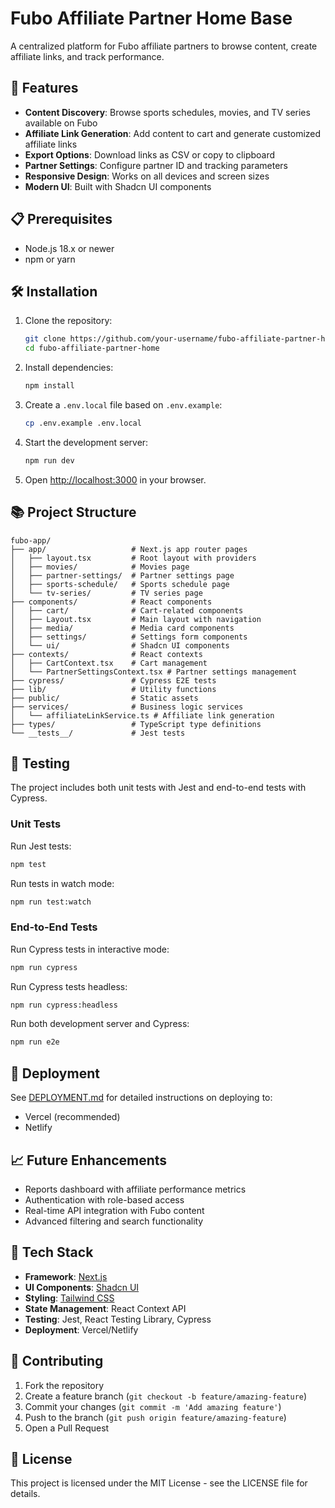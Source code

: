 # Fubo Affiliate Partner Home Base

A centralized platform for Fubo affiliate partners to browse content, create affiliate links, and track performance.

## 🚀 Features

- **Content Discovery**: Browse sports schedules, movies, and TV series available on Fubo
- **Affiliate Link Generation**: Add content to cart and generate customized affiliate links
- **Export Options**: Download links as CSV or copy to clipboard
- **Partner Settings**: Configure partner ID and tracking parameters
- **Responsive Design**: Works on all devices and screen sizes
- **Modern UI**: Built with Shadcn UI components

## 📋 Prerequisites

- Node.js 18.x or newer
- npm or yarn

## 🛠️ Installation

1. Clone the repository:
   ```bash
   git clone https://github.com/your-username/fubo-affiliate-partner-home.git
   cd fubo-affiliate-partner-home
   ```

2. Install dependencies:
   ```bash
   npm install
   ```

3. Create a `.env.local` file based on `.env.example`:
   ```bash
   cp .env.example .env.local
   ```

4. Start the development server:
   ```bash
   npm run dev
   ```

5. Open [http://localhost:3000](http://localhost:3000) in your browser.

## 📚 Project Structure

```
fubo-app/
├── app/                   # Next.js app router pages
│   ├── layout.tsx         # Root layout with providers
│   ├── movies/            # Movies page
│   ├── partner-settings/  # Partner settings page
│   ├── sports-schedule/   # Sports schedule page
│   └── tv-series/         # TV series page
├── components/            # React components
│   ├── cart/              # Cart-related components
│   ├── Layout.tsx         # Main layout with navigation
│   ├── media/             # Media card components 
│   ├── settings/          # Settings form components
│   └── ui/                # Shadcn UI components
├── contexts/              # React contexts
│   ├── CartContext.tsx    # Cart management 
│   └── PartnerSettingsContext.tsx # Partner settings management
├── cypress/               # Cypress E2E tests
├── lib/                   # Utility functions
├── public/                # Static assets
├── services/              # Business logic services
│   └── affiliateLinkService.ts # Affiliate link generation
├── types/                 # TypeScript type definitions
└── __tests__/             # Jest tests
```

## 🧪 Testing

The project includes both unit tests with Jest and end-to-end tests with Cypress.

### Unit Tests

Run Jest tests:
```bash
npm test
```

Run tests in watch mode:
```bash
npm run test:watch
```

### End-to-End Tests

Run Cypress tests in interactive mode:
```bash
npm run cypress
```

Run Cypress tests headless:
```bash
npm run cypress:headless
```

Run both development server and Cypress:
```bash
npm run e2e
```

## 🚢 Deployment

See [DEPLOYMENT.md](./DEPLOYMENT.md) for detailed instructions on deploying to:
- Vercel (recommended)
- Netlify

## 📈 Future Enhancements

- Reports dashboard with affiliate performance metrics
- Authentication with role-based access
- Real-time API integration with Fubo content
- Advanced filtering and search functionality

## 🧰 Tech Stack

- **Framework**: [Next.js](https://nextjs.org/)
- **UI Components**: [Shadcn UI](https://ui.shadcn.com/)
- **Styling**: [Tailwind CSS](https://tailwindcss.com/)
- **State Management**: React Context API
- **Testing**: Jest, React Testing Library, Cypress
- **Deployment**: Vercel/Netlify

## 🤝 Contributing

1. Fork the repository
2. Create a feature branch (`git checkout -b feature/amazing-feature`)
3. Commit your changes (`git commit -m 'Add amazing feature'`)
4. Push to the branch (`git push origin feature/amazing-feature`)
5. Open a Pull Request

## 📄 License

This project is licensed under the MIT License - see the LICENSE file for details. 